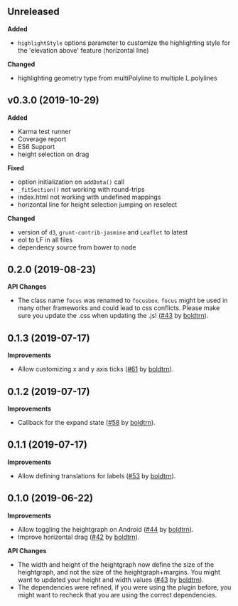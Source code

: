## Unreleased

**Added**
- `highlightStyle` options parameter to customize the highlighting style for the 'elevation above' feature (horizontal line)

**Changed**
- highlighting geometry type from multiPolyline to multiple L.polylines

## v0.3.0 (2019-10-29)

**Added**
- Karma test runner
- Coverage report
- ES6 Support
- height selection on drag

**Fixed**
- option initialization on `addData()` call
- `_fitSection()` not working with round-trips
- index.html not working with undefined mappings
- horizontal line for height selection jumping on reselect

**Changed**
- version of `d3`, `grunt-contrib-jasmine` and `Leaflet` to latest
- eol to LF in all files
- dependency source from bower to node

## 0.2.0 (2019-08-23)

**API Changes**

* The class name `focus` was renamed to `focusbox`. `focus` might be used in many other frameworks and could lead to css conflicts. Please make sure you update the .css when updating the .js! ([#43](https://github.com/GIScience/Leaflet.Heightgraph/pull/64) by [boldtrn](https://github.com/boldtrn)).

## 0.1.3 (2019-07-17)

**Improvements**

* Allow customizing x and y axis ticks ([#61](https://github.com/GIScience/Leaflet.Heightgraph/pull/61) by [boldtrn](https://github.com/boldtrn)).

## 0.1.2 (2019-07-17)

**Improvements**

* Callback for the expand state ([#58](https://github.com/GIScience/Leaflet.Heightgraph/pull/58) by [boldtrn](https://github.com/boldtrn)).

## 0.1.1 (2019-07-17)

**Improvements**

* Allow defining translations for labels ([#53](https://github.com/GIScience/Leaflet.Heightgraph/pull/53) by [boldtrn](https://github.com/boldtrn)).

## 0.1.0 (2019-06-22)

**Improvements**

* Allow toggling the heightgraph on Android ([#44](https://github.com/GIScience/Leaflet.Heightgraph/pull/44) by [boldtrn](https://github.com/boldtrn)).
* Improve horizontal drag ([#42](https://github.com/GIScience/Leaflet.Heightgraph/pull/42) by [boldtrn](https://github.com/boldtrn)).

**API Changes**

* The width and height of the heightgraph now define the size of the heightgraph, and not the size of the heightgraph+margins. You might want to updated your height and width values ([#43](https://github.com/GIScience/Leaflet.Heightgraph/pull/43) by [boldtrn](https://github.com/boldtrn)).
* The dependencies were refined, if you were using the plugin before, you might want to recheck that you are using the correct dependencies.
